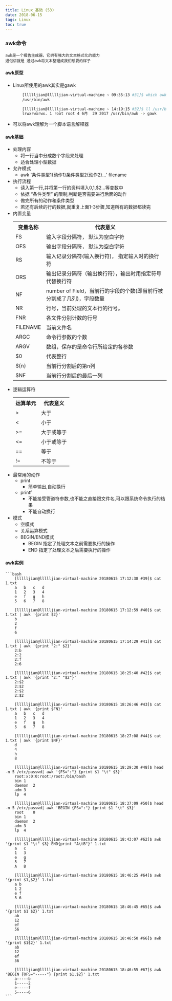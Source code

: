 ```yaml
---
title: Linux_基础 (53)
date: 2018-06-15
tags: Linux
toc: true
---
```


### awk命令
    awk是一个报告生成器，它拥有强大的文本格式化的能力
    通俗讲就是 通过awk将文本整理成我们想要的样子

<!-- more -->

#### awk原型
- Linux所使用的awk其实是gawk
    ```bash
        [llllljian@llllljian-virtual-machine ~ 09:35:13 #31]$ which awk
        /usr/bin/awk

        [llllljian@llllljian-virtual-machine ~ 14:19:15 #32]$ ll /usr/bin/awk
        lrwxrwxrwx. 1 root root 4 6月  29 2017 /usr/bin/awk -> gawk
    ```
- 可以将awk理解为一个脚本语言解释器

#### awk基础 
- 处理内容
    * 将一行当中分成数个字段来处理
    * 适合处理小型数据
- 允许模式
    * awk '条件类型1{动作1}条件类型2{动作2}...' filename
- 执行流程
    * 读入第一行,并将第一行的资料填入$0,$1,$2...等变数中
    * 依据 “条件类型” 的限制,判断是否需要进行后面的动作
    * 做完所有的动作和条件类型
    * 若还有后续的行的数据,就重复上面1-3步骤,知道所有的数据都读完
- 内置变量
    <table><tr><th>变量名称</th><th>代表意义</th></tr><tr><td>FS</td><td>输入字段分隔符， 默认为空白字符</td></tr><tr><td>OFS</td><td>输出字段分隔符， 默认为空白字符</td></tr><tr><td>RS</td><td>输入记录分隔符(输入换行符)， 指定输入时的换行符</td></tr><tr><td>ORS</td><td>输出记录分隔符（输出换行符），输出时用指定符号代替换行符</td></tr><tr><td>NF</td><td>number of Field，当前行的字段的个数(即当前行被分割成了几列)，字段数量</td></tr><tr><td>NR</td><td>行号，当前处理的文本行的行号。</td></tr><tr><td>FNR</td><td>各文件分别计数的行号</td></tr><tr><td>FILENAME</td><td>当前文件名<tr><td>ARGC</td><td>命令行参数的个数</td></tr><tr><td>ARGV</td><td>数组，保存的是命令行所给定的各参数</td></tr><tr><td>$0</td><td>代表整行</td></tr><tr><td>${n}</td><td>当前行分割后的第n列</td></tr><tr><td>$NF</td><td>当前行分割后的最后一列</td></tr></table>
- 逻辑运算符
    <table><tr><th>运算单元</th><th>代表意义</th></tr><tr><td>></td><td>大于</td></tr><tr><td><</td><td>小于</td></tr><tr><td>>=</td><td>大于或等于</td></tr><tr><td><=</td><td>小于或等于</td></tr><tr><td>==</td><td>等于</td></tr><tr><td>!=</td><td>不等于</td></tr></table>
- 最常用的动作
    * print
        * 简单输出,自动换行
    * printf
        * 不能接受管道符参数,也不能之直接跟文件名,可以跟系统命令执行的结果
        * 不能自动换行
- 模式
    * 空模式
    * 关系运算模式
    * BEGIN/END模式 
        * BEGIN 指定了处理文本之前需要执行的操作
        * END 指定了处理文本之后需要执行的操作

#### awk实例
    ```bash
        [llllljian@llllljian-virtual-machine 20180615 17:12:38 #39]$ cat 1.txt
        a	b	c	d
        1	2	3	4
        e	f	g	h
        5	6	7	8
        
        [llllljian@llllljian-virtual-machine 20180615 17:12:59 #40]$ cat 1.txt | awk '{print $2}'
        b
        2
        f
        6

        [llllljian@llllljian-virtual-machine 20180615 17:14:29 #41]$ cat 1.txt | awk '{print "2:" $2}'
        2:b
        2:2
        2:f
        2:6

        [llllljian@llllljian-virtual-machine 20180615 18:25:40 #42]$ cat 1.txt | awk '{print "2:" "$2"}'
        2:$2
        2:$2
        2:$2
        2:$2

        [llllljian@llllljian-virtual-machine 20180615 18:26:46 #43]$ cat 1.txt | awk '{print $FN}'
        a	b	c	d
        1	2	3	4
        e	f	g	h
        5	6	7	8

        [llllljian@llllljian-virtual-machine 20180615 18:27:08 #44]$ cat 1.txt | awk '{print $NF}'
        d
        4
        h
        8

        [llllljian@llllljian-virtual-machine 20180615 18:29:30 #48]$ head -n 5 /etc/passwd| awk '{FS=":"} {print $1 "\t" $3}'
        root:x:0:0:root:/root:/bin/bash	
        bin	1
        daemon	2
        adm	3
        lp	4

        [llllljian@llllljian-virtual-machine 20180615 18:37:09 #50]$ head -n 5 /etc/passwd| awk 'BEGIN {FS=":"} {print $1 "\t" $3}'
        root	0
        bin	1
        daemon	2
        adm	3
        lp	4

        [llllljian@llllljian-virtual-machine 20180615 18:43:07 #62]$ awk '{print $1 "\t" $3} END{print "A\tB"}' 1.txt
        a	c
        1	3
        e	g
        5	7
        A	B

        [llllljian@llllljian-virtual-machine 20180615 18:46:25 #64]$ awk '{print $1,$2}' 1.txt
        a b
        1 2
        e f
        5 6

        [llllljian@llllljian-virtual-machine 20180615 18:46:45 #65]$ awk '{print $1 $2}' 1.txt
        ab
        12
        ef
        56

        [llllljian@llllljian-virtual-machine 20180615 18:46:50 #66]$ awk '{print $1$2}' 1.txt
        ab
        12
        ef
        56
        
        [llllljian@llllljian-virtual-machine 20180615 18:46:55 #67]$ awk 'BEGIN {OFS="-----"} {print $1,$2}' 1.txt
        a-----b
        1-----2
        e-----f
        5-----6
    ```